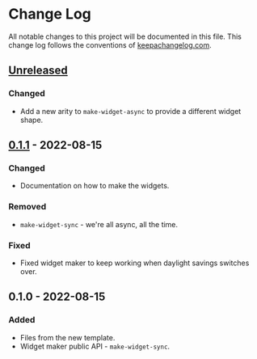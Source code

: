 # Change Log
All notable changes to this project will be documented in this file. This change log follows the conventions of [keepachangelog.com](http://keepachangelog.com/).

## [Unreleased]
### Changed
- Add a new arity to `make-widget-async` to provide a different widget shape.

## [0.1.1] - 2022-08-15
### Changed
- Documentation on how to make the widgets.

### Removed
- `make-widget-sync` - we're all async, all the time.

### Fixed
- Fixed widget maker to keep working when daylight savings switches over.

## 0.1.0 - 2022-08-15
### Added
- Files from the new template.
- Widget maker public API - `make-widget-sync`.

[Unreleased]: https://github.com/your-name/bff-squared/compare/0.1.1...HEAD
[0.1.1]: https://github.com/your-name/bff-squared/compare/0.1.0...0.1.1
